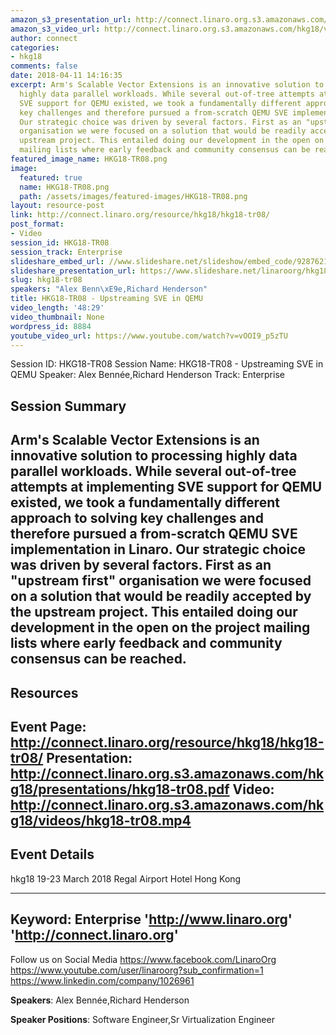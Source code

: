 ```yaml
---
amazon_s3_presentation_url: http://connect.linaro.org.s3.amazonaws.com/hkg18/presentations/hkg18-tr08.pdf
amazon_s3_video_url: http://connect.linaro.org.s3.amazonaws.com/hkg18/videos/hkg18-tr08.mp4
author: connect
categories:
- hkg18
comments: false
date: 2018-04-11 14:16:35
excerpt: Arm's Scalable Vector Extensions is an innovative solution to processing
  highly data parallel workloads. While several out-of-tree attempts at implementing
  SVE support for QEMU existed, we took a fundamentally different approach to solving
  key challenges and therefore pursued a from-scratch QEMU SVE implementation in Linaro.
  Our strategic choice was driven by several factors. First as an "upstream first"
  organisation we were focused on a solution that would be readily accepted by the
  upstream project. This entailed doing our development in the open on the project
  mailing lists where early feedback and community consensus can be reached.
featured_image_name: HKG18-TR08.png
image:
  featured: true
  name: HKG18-TR08.png
  path: /assets/images/featured-images/HKG18-TR08.png
layout: resource-post
link: http://connect.linaro.org/resource/hkg18/hkg18-tr08/
post_format:
- Video
session_id: HKG18-TR08
session_track: Enterprise
slideshare_embed_url: //www.slideshare.net/slideshow/embed_code/92876219
slideshare_presentation_url: https://www.slideshare.net/linaroorg/hkg18tr08-upstreaming-sve-in-qemu-92876219
slug: hkg18-tr08
speakers: "Alex Benn\xE9e,Richard Henderson"
title: HKG18-TR08 - Upstreaming SVE in QEMU
video_length: '48:29'
video_thumbnail: None
wordpress_id: 8884
youtube_video_url: https://www.youtube.com/watch?v=vOOI9_p5zTU
---
```


Session ID: HKG18-TR08
Session Name: HKG18-TR08 - Upstreaming SVE in QEMU
Speaker: Alex Bennée,Richard Henderson
Track: Enterprise


## Session Summary
Arm's Scalable Vector Extensions is an innovative solution to processing highly data parallel workloads. While several out-of-tree attempts at implementing SVE support for QEMU existed, we took a fundamentally different approach to solving key challenges and therefore pursued a from-scratch QEMU SVE implementation in Linaro. Our strategic choice was driven by several factors. First as an "upstream first" organisation we were focused on a solution that would be readily accepted by the upstream project. This entailed doing our development in the open on the project mailing lists where early feedback and community consensus can be reached.
---------------------------------------------------
## Resources
Event Page: http://connect.linaro.org/resource/hkg18/hkg18-tr08/
Presentation: http://connect.linaro.org.s3.amazonaws.com/hkg18/presentations/hkg18-tr08.pdf
Video: http://connect.linaro.org.s3.amazonaws.com/hkg18/videos/hkg18-tr08.mp4
 ---------------------------------------------------
## Event Details
hkg18
19-23 March 2018 
Regal Airport Hotel Hong Kong

---------------------------------------------------
Keyword: Enterprise
'http://www.linaro.org'
'http://connect.linaro.org'
---------------------------------------------------
Follow us on Social Media
https://www.facebook.com/LinaroOrg
https://www.youtube.com/user/linaroorg?sub_confirmation=1
https://www.linkedin.com/company/1026961

**Speakers**: Alex Bennée,Richard Henderson

**Speaker Positions**: Software Engineer,Sr Virtualization Engineer